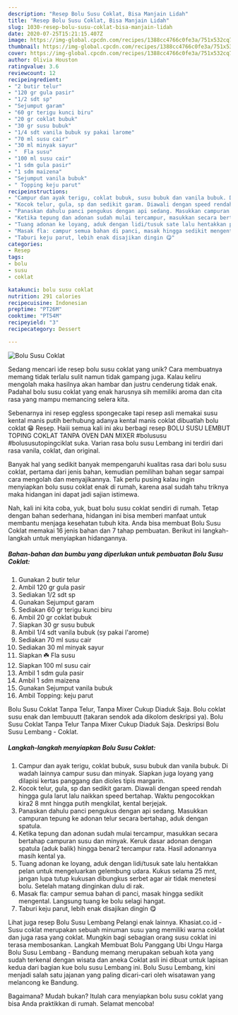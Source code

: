 ```yaml
---
description: "Resep Bolu Susu Coklat, Bisa Manjain Lidah"
title: "Resep Bolu Susu Coklat, Bisa Manjain Lidah"
slug: 1030-resep-bolu-susu-coklat-bisa-manjain-lidah
date: 2020-07-25T15:21:15.407Z
image: https://img-global.cpcdn.com/recipes/1388cc4766c0fe3a/751x532cq70/bolu-susu-coklat-foto-resep-utama.jpg
thumbnail: https://img-global.cpcdn.com/recipes/1388cc4766c0fe3a/751x532cq70/bolu-susu-coklat-foto-resep-utama.jpg
cover: https://img-global.cpcdn.com/recipes/1388cc4766c0fe3a/751x532cq70/bolu-susu-coklat-foto-resep-utama.jpg
author: Olivia Houston
ratingvalue: 3.6
reviewcount: 12
recipeingredient:
- "2 butir telur"
- "120 gr gula pasir"
- "1/2 sdt sp"
- "Sejumput garam"
- "60 gr terigu kunci biru"
- "20 gr coklat bubuk"
- "30 gr susu bubuk"
- "1/4 sdt vanila bubuk sy pakai larome"
- "70 ml susu cair"
- "30 ml minyak sayur"
- "  Fla susu"
- "100 ml susu cair"
- "1 sdm gula pasir"
- "1 sdm maizena"
- "Sejumput vanila bubuk"
- " Topping keju parut"
recipeinstructions:
- "Campur dan ayak terigu, coklat bubuk, susu bubuk dan vanila bubuk. Di wadah lainnya campur susu dan minyak. Siapkan juga loyang yang dilapisi kertas panggang dan dioles tipis margarin."
- "Kocok telur, gula, sp dan sedikit garam. Diawali dengan speed rendah hingga gula larut lalu naikkan speed bertahap. Waktu pengocokkan kira2 8 mnt hingga putih mengkilat, kental berjejak."
- "Panaskan dahulu panci pengukus dengan api sedang. Masukkan campuran tepung ke adonan telur secara bertahap, aduk dengan spatula."
- "Ketika tepung dan adonan sudah mulai tercampur, masukkan secara bertahap campuran susu dan minyak. Keruk dasar adonan dengan spatula (aduk balik) hingga benar2 tercampur rata. Hasil adonannya masih kental ya."
- "Tuang adonan ke loyang, aduk dengan lidi/tusuk sate lalu hentakkan pelan untuk mengeluarkan gelembung udara. Kukus selama 25 mnt, jangan lupa tutup kukusan dibungkus serbet agar air tidak menetesi bolu. Setelah matang dinginkan dulu di rak."
- "Masak fla: campur semua bahan di panci, masak hingga sedikit mengental. Langsung tuang ke bolu selagi hangat."
- "Taburi keju parut, lebih enak disajikan dingin 😋"
categories:
- Resep
tags:
- bolu
- susu
- coklat

katakunci: bolu susu coklat 
nutrition: 291 calories
recipecuisine: Indonesian
preptime: "PT26M"
cooktime: "PT54M"
recipeyield: "3"
recipecategory: Dessert

---
```



![Bolu Susu Coklat](https://img-global.cpcdn.com/recipes/1388cc4766c0fe3a/751x532cq70/bolu-susu-coklat-foto-resep-utama.jpg)

Sedang mencari ide resep bolu susu coklat yang unik? Cara membuatnya memang tidak terlalu sulit namun tidak gampang juga. Kalau keliru mengolah maka hasilnya akan hambar dan justru cenderung tidak enak. Padahal bolu susu coklat yang enak harusnya sih memiliki aroma dan cita rasa yang mampu memancing selera kita.

Sebenarnya ini resep eggless spongecake tapi resep asli memakai susu kental manis putih berhubung adanya kental manis coklat dibuatlah bolu coklat 😁 Resep. Haiii semua kali ini aku berbagi resep BOLU SUSU LEMBUT TOPING COKLAT TANPA OVEN DAN MIXER #bolususu #bolususutopingciklat suka. Varian rasa bolu susu Lembang ini terdiri dari rasa vanila, coklat, dan original.

Banyak hal yang sedikit banyak mempengaruhi kualitas rasa dari bolu susu coklat, pertama dari jenis bahan, kemudian pemilihan bahan segar sampai cara mengolah dan menyajikannya. Tak perlu pusing kalau ingin menyiapkan bolu susu coklat enak di rumah, karena asal sudah tahu triknya maka hidangan ini dapat jadi sajian istimewa.


Nah, kali ini kita coba, yuk, buat bolu susu coklat sendiri di rumah. Tetap dengan bahan sederhana, hidangan ini bisa memberi manfaat untuk membantu menjaga kesehatan tubuh kita. Anda bisa membuat Bolu Susu Coklat memakai 16 jenis bahan dan 7 tahap pembuatan. Berikut ini langkah-langkah untuk menyiapkan hidangannya.

<!--inarticleads1-->

##### Bahan-bahan dan bumbu yang diperlukan untuk pembuatan Bolu Susu Coklat:

1. Gunakan 2 butir telur
1. Ambil 120 gr gula pasir
1. Sediakan 1/2 sdt sp
1. Gunakan Sejumput garam
1. Sediakan 60 gr terigu kunci biru
1. Ambil 20 gr coklat bubuk
1. Siapkan 30 gr susu bubuk
1. Ambil 1/4 sdt vanila bubuk (sy pakai l&#39;arome)
1. Sediakan 70 ml susu cair
1. Sediakan 30 ml minyak sayur
1. Siapkan  ☘️ Fla susu
1. Siapkan 100 ml susu cair
1. Ambil 1 sdm gula pasir
1. Ambil 1 sdm maizena
1. Gunakan Sejumput vanila bubuk
1. Ambil  Topping: keju parut


Bolu Susu Coklat Tanpa Telur, Tanpa Mixer Cukup Diaduk Saja. Bolu coklat susu enak dan lembuuutt (takaran sendok ada dikolom deskripsi ya). Bolu Susu Coklat Tanpa Telur Tanpa Mixer Cukup Diaduk Saja. Deskripsi Bolu Susu Lembang - Coklat. 

<!--inarticleads2-->

##### Langkah-langkah menyiapkan Bolu Susu Coklat:

1. Campur dan ayak terigu, coklat bubuk, susu bubuk dan vanila bubuk. Di wadah lainnya campur susu dan minyak. Siapkan juga loyang yang dilapisi kertas panggang dan dioles tipis margarin.
1. Kocok telur, gula, sp dan sedikit garam. Diawali dengan speed rendah hingga gula larut lalu naikkan speed bertahap. Waktu pengocokkan kira2 8 mnt hingga putih mengkilat, kental berjejak.
1. Panaskan dahulu panci pengukus dengan api sedang. Masukkan campuran tepung ke adonan telur secara bertahap, aduk dengan spatula.
1. Ketika tepung dan adonan sudah mulai tercampur, masukkan secara bertahap campuran susu dan minyak. Keruk dasar adonan dengan spatula (aduk balik) hingga benar2 tercampur rata. Hasil adonannya masih kental ya.
1. Tuang adonan ke loyang, aduk dengan lidi/tusuk sate lalu hentakkan pelan untuk mengeluarkan gelembung udara. Kukus selama 25 mnt, jangan lupa tutup kukusan dibungkus serbet agar air tidak menetesi bolu. Setelah matang dinginkan dulu di rak.
1. Masak fla: campur semua bahan di panci, masak hingga sedikit mengental. Langsung tuang ke bolu selagi hangat.
1. Taburi keju parut, lebih enak disajikan dingin 😋


Lihat juga resep Bolu Susu Lembang Pelangi enak lainnya. Khasiat.co.id - Susu coklat merupakan sebuah minuman susu yang memiliki warna coklat dan juga rasa yang coklat. Mungkin bagi sebagian orang susu coklat ini terasa membosankan. Langkah Membuat Bolu Panggang Ubi Ungu  Harga Bolu Susu Lembang - Bandung memang merupakan sebuah kota yang sudah terkenal dengan wisata dan aneka Coklat asli ini dibuat untuk lapisan kedua dari bagian kue bolu susu Lembang ini. Bolu Susu Lembang, kini menjadi salah satu jajanan yang paling dicari-cari oleh wisatawan yang melancong ke Bandung. 

Bagaimana? Mudah bukan? Itulah cara menyiapkan bolu susu coklat yang bisa Anda praktikkan di rumah. Selamat mencoba!
